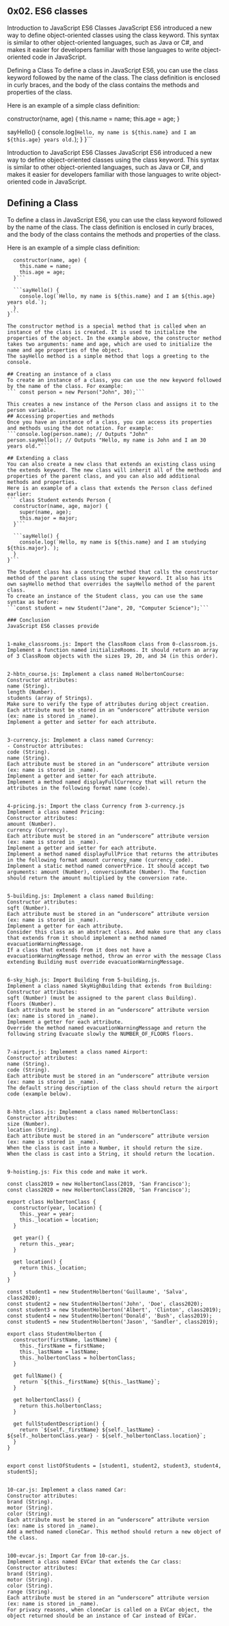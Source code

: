## 0x02. ES6 classes

Introduction to JavaScript ES6 Classes
JavaScript ES6 introduced a new way to define object-oriented classes using the class keyword. This syntax is similar to other object-oriented languages, such as Java or C#, and makes it easier for developers familiar with those languages to write object-oriented code in JavaScript.

Defining a Class To define a class in JavaScript ES6, you can use the class keyword followed by the name of the class. The class definition is enclosed in curly braces, and the body of the class contains the methods and properties of the class.

Here is an example of a simple class definition:

  constructor(name, age) {
    this.name = name;
    this.age = age;
  }

  sayHello() {
    console.log(`Hello, my name is ${this.name} and I am ${this.age} years old.`);
  }
}```

Introduction to JavaScript ES6 Classes
JavaScript ES6 introduced a new way to define object-oriented classes using the class keyword. This syntax is similar to other object-oriented languages, such as Java or C#, and makes it easier for developers familiar with those languages to write object-oriented code in JavaScript.

## Defining a Class
To define a class in JavaScript ES6, you can use the class keyword followed by the name of the class. The class definition is enclosed in curly braces, and the body of the class contains the methods and properties of the class.

Here is an example of a simple class definition:


```class Person {
  constructor(name, age) {
    this.name = name;
    this.age = age;
  }```

  ```sayHello() {
    console.log(`Hello, my name is ${this.name} and I am ${this.age} years old.`);
  }
}```

The constructor method is a special method that is called when an instance of the class is created. It is used to initialize the properties of the object. In the example above, the constructor method takes two arguments: name and age, which are used to initialize the name and age properties of the object.
The sayHello method is a simple method that logs a greeting to the console.

## Creating an instance of a class
To create an instance of a class, you can use the new keyword followed by the name of the class. For example:
``` const person = new Person("John", 30);```

This creates a new instance of the Person class and assigns it to the person variable.
## Accessing properties and methods
Once you have an instance of a class, you can access its properties and methods using the dot notation. For example:
```console.log(person.name); // Outputs "John"
person.sayHello(); // Outputs "Hello, my name is John and I am 30 years old."```

## Extending a class
You can also create a new class that extends an existing class using the extends keyword. The new class will inherit all of the methods and properties of the parent class, and you can also add additional methods and properties.
Here is an example of a class that extends the Person class defined earlier:
``` class Student extends Person {
  constructor(name, age, major) {
    super(name, age);
    this.major = major;
  }```

  ```sayHello() {
    console.log(`Hello, my name is ${this.name} and I am studying ${this.major}.`);
  }
}```

The Student class has a constructor method that calls the constructor method of the parent class using the super keyword. It also has its own sayHello method that overrides the sayHello method of the parent class.
To create an instance of the Student class, you can use the same syntax as before:
```const student = new Student("Jane", 20, "Computer Science");```

### Conclusion
JavaScript ES6 classes provide


1-make_classrooms.js: Import the ClassRoom class from 0-classroom.js.
Implement a function named initializeRooms. It should return an array of 3 ClassRoom objects with the sizes 19, 20, and 34 (in this order).


2-hbtn_course.js: Implement a class named HolbertonCourse:
Constructor attributes:
name (String).
length (Number).
students (array of Strings).
Make sure to verify the type of attributes during object creation.
Each attribute must be stored in an “underscore” attribute version (ex: name is stored in _name).
Implement a getter and setter for each attribute.


3-currency.js: Implement a class named Currency:
- Constructor attributes:
code (String).
name (String).
Each attribute must be stored in an “underscore” attribute version (ex: name is stored in _name).
Implement a getter and setter for each attribute.
Implement a method named displayFullCurrency that will return the attributes in the following format name (code).


4-pricing.js: Import the class Currency from 3-currency.js
Implement a class named Pricing:
Constructor attributes:
amount (Number).
currency (Currency).
Each attribute must be stored in an “underscore” attribute version (ex: name is stored in _name).
Implement a getter and setter for each attribute.
Implement a method named displayFullPrice that returns the attributes in the following format amount currency_name (currency_code).
Implement a static method named convertPrice. It should accept two arguments: amount (Number), conversionRate (Number). The function should return the amount multiplied by the conversion rate.


5-building.js: Implement a class named Building:
Constructor attributes:
sqft (Number).
Each attribute must be stored in an “underscore” attribute version (ex: name is stored in _name).
Implement a getter for each attribute.
Consider this class as an abstract class. And make sure that any class that extends from it should implement a method named evacuationWarningMessage.
If a class that extends from it does not have a evacuationWarningMessage method, throw an error with the message Class extending Building must override evacuationWarningMessage.


6-sky_high.js: Import Building from 5-building.js.
Implement a class named SkyHighBuilding that extends from Building:
Constructor attributes:
sqft (Number) (must be assigned to the parent class Building).
floors (Number).
Each attribute must be stored in an “underscore” attribute version (ex: name is stored in _name).
Implement a getter for each attribute.
Override the method named evacuationWarningMessage and return the following string Evacuate slowly the NUMBER_OF_FLOORS floors.


7-airport.js: Implement a class named Airport:
Constructor attributes:
name (String).
code (String).
Each attribute must be stored in an “underscore” attribute version (ex: name is stored in _name).
The default string description of the class should return the airport code (example below).


8-hbtn_class.js: Implement a class named HolbertonClass:
Constructor attributes:
size (Number).
location (String).
Each attribute must be stored in an “underscore” attribute version (ex: name is stored in _name).
When the class is cast into a Number, it should return the size.
When the class is cast into a String, it should return the location.


9-hoisting.js: Fix this code and make it work.

const class2019 = new HolbertonClass(2019, 'San Francisco');
const class2020 = new HolbertonClass(2020, 'San Francisco');

export class HolbertonClass {
  constructor(year, location) {
    this._year = year;
    this._location = location;
  }

  get year() {
    return this._year;
  }

  get location() {
    return this._location;
  }
}

const student1 = new StudentHolberton('Guillaume', 'Salva', class2020);
const student2 = new StudentHolberton('John', 'Doe', class2020);
const student3 = new StudentHolberton('Albert', 'Clinton', class2019);
const student4 = new StudentHolberton('Donald', 'Bush', class2019);
const student5 = new StudentHolberton('Jason', 'Sandler', class2019);

export class StudentHolberton {
  constructor(firstName, lastName) {
    this._firstName = firstName;
    this._lastName = lastName;
    this._holbertonClass = holbertonClass;
  }

  get fullName() {
    return `${this._firstName} ${this._lastName}`;
  }

  get holbertonClass() {
    return this.holbertonClass;
  }

  get fullStudentDescription() {
    return `${self._firstName} ${self._lastName} - ${self._holbertonClass.year} - ${self._holbertonClass.location}`;
  }
}


export const listOfStudents = [student1, student2, student3, student4, student5];


10-car.js: Implement a class named Car:
Constructor attributes:
brand (String).
motor (String).
color (String).
Each attribute must be stored in an “underscore” attribute version (ex: name is stored in _name).
Add a method named cloneCar. This method should return a new object of the class.


100-evcar.js: Import Car from 10-car.js.
Implement a class named EVCar that extends the Car class:
Constructor attributes:
brand (String).
motor (String).
color (String).
range (String).
Each attribute must be stored in an “underscore” attribute version (ex: name is stored in _name).
For privacy reasons, when cloneCar is called on a EVCar object, the object returned should be an instance of Car instead of EVCar.
